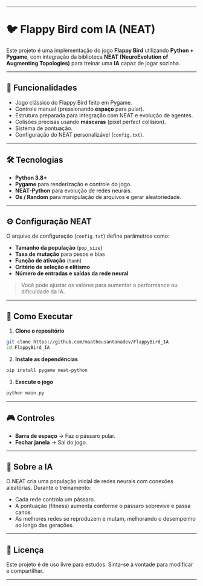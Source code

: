 

---

# 🐦 Flappy Bird com IA (NEAT)

Este projeto é uma implementação do jogo **Flappy Bird** utilizando **Python + Pygame**, com integração da biblioteca **NEAT (NeuroEvolution of Augmenting Topologies)** para treinar uma **IA** capaz de jogar sozinha.

---

## 📌 Funcionalidades

* Jogo clássico do Flappy Bird feito em Pygame.
* Controle manual (pressionando **espaço** para pular).
* Estrutura preparada para integração com NEAT e evolução de agentes.
* Colisões precisas usando **máscaras** (pixel perfect collision).
* Sistema de pontuação.
* Configuração do NEAT personalizável (`config.txt`).

---

## 🛠 Tecnologias

* **Python 3.8+**
* **Pygame** para renderização e controle do jogo.
* **NEAT-Python** para evolução de redes neurais.
* **Os / Random** para manipulação de arquivos e gerar aleatoriedade.

---

## ⚙️ Configuração NEAT

O arquivo de configuração (`config.txt`) define parâmetros como:

* **Tamanho da população** (`pop_size`)
* **Taxa de mutação** para pesos e bias
* **Função de ativação** (`tanh`)
* **Critério de seleção e elitismo**
* **Número de entradas e saídas da rede neural**

> Você pode ajustar os valores para aumentar a performance ou dificuldade da IA.

---

## 🚀 Como Executar

1. **Clone o repositório**

```bash
git clone https://github.com/maatheusantanadev/FlappyBird_IA
cd FlappyBird_IA
```

2. **Instale as dependências**

```bash
pip install pygame neat-python
```

3. **Execute o jogo**

```bash
python main.py
```

---

## 🎮 Controles

* **Barra de espaço** → Faz o pássaro pular.
* **Fechar janela** → Sai do jogo.

---

## 🧠 Sobre a IA

O NEAT cria uma população inicial de redes neurais com conexões aleatórias.
Durante o treinamento:

* Cada rede controla um pássaro.
* A pontuação (fitness) aumenta conforme o pássaro sobrevive e passa canos.
* As melhores redes se reproduzem e mutam, melhorando o desempenho ao longo das gerações.

---

## 📜 Licença

Este projeto é de uso livre para estudos.
Sinta-se à vontade para modificar e compartilhar.

---

